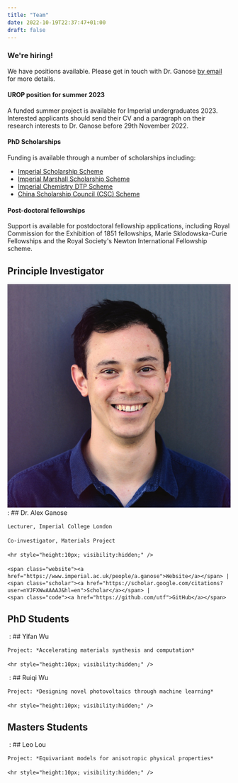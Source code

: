 ```yaml
---
title: "Team"
date: 2022-10-19T22:37:47+01:00
draft: false
---
```


<div class="banner">

<div class="banner-inner">

### We're hiring!

We have positions available. Please get in touch with Dr. Ganose [by email](mailto:a.ganose@imperial.ac.uk) for more details.

#### UROP position for summer 2023

A funded summer project is available for Imperial undergraduates 2023.
Interested applicants should send their CV and a paragraph on their research interests to Dr. Ganose before 29th November 2022.

#### PhD Scholarships

Funding is available through a number of scholarships including:

- [Imperial Scholarship Scheme](http://www.imperial.ac.uk/study/pg/fees-and-funding/scholarships/icphd/)
- [Imperial Marshall Scholarship Scheme](https://www.imperial.ac.uk/study/pg/fees-and-funding/scholarships/international-scholarship-collaborations/ims/)
- [Imperial Chemistry DTP Scheme](https://www.findaphd.com/search/PhDDetails.aspx?CAID=2611)
- [China Scholarship Council (CSC) Scheme](https://www.imperial.ac.uk/study/pg/fees-and-funding/scholarships/international-scholarship-collaborations/csc/)

#### Post-doctoral fellowships

Support is available for postdoctoral fellowship applications, including Royal Commission for the Exhibition of 1851 fellowships, Marie Sklodowska-Curie Fellowships and the Royal Society's Newton International Fellowship scheme.

</div>
</div>

<div class="team-container">

## Principle Investigator

<span class="team"><img src="../team_alex_ganose.jpg"></span>
:   ## Dr. Alex Ganose 

    Lecturer, Imperial College London 
    
    Co-investigator, Materials Project

    <hr style="height:10px; visibility:hidden;" />

    <span class="website"><a href="https://www.imperial.ac.uk/people/a.ganose">Website</a></span> | 
    <span class="scholar"><a href="https://scholar.google.com/citations?user=nVJFXWwAAAAJ&hl=en">Scholar</a></span> | 
    <span class="code"><a href="https://github.com/utf">GitHub</a></span> 


## PhD Students

<span class="team"><img src=""></span>
:   ## Yifan Wu

    Project: *Accelerating materials synthesis and computation*

    <hr style="height:10px; visibility:hidden;" />


<span class="team"><img src=""></span>
:   ## Ruiqi Wu

    Project: *Designing novel photovoltaics through machine learning*

    <hr style="height:10px; visibility:hidden;" />


## Masters Students

<span class="team"><img src=""></span>
:   ## Leo Lou

    Project: *Equivariant models for anisotropic physical properties*

    <hr style="height:10px; visibility:hidden;" />

</div>